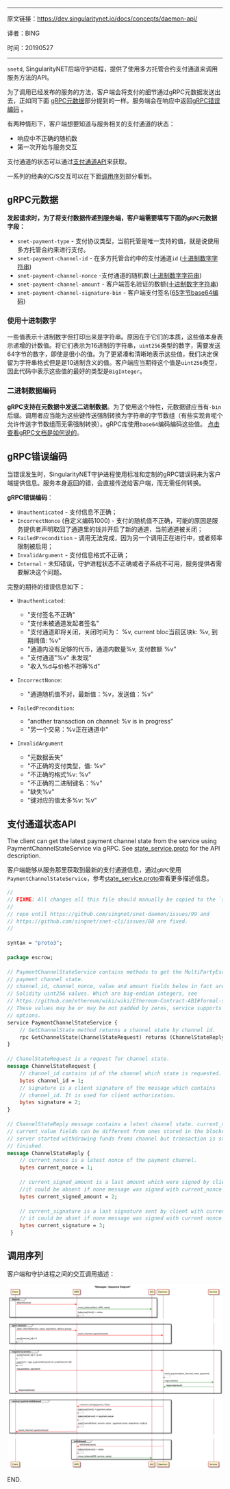 ----

原文链接：https://dev.singularitynet.io/docs/concepts/daemon-api/

译者：BING

时间：20190527

----

`snetd`, SingularityNET后端守护进程，提供了使用多方托管合约支付通道来调用服务方法的API。

为了调用已经发布的服务的方法，客户端会将支付的细节通过gRPC元数据发送出去，正如同下面 [gRPC元数据](https://dev.singularitynet.io/docs/concepts/daemon-api/#grpc-metadata)部分提到的一样。服务端会在响应中返回[gRPC错误编码](https://dev.singularitynet.io/docs/concepts/daemon-api/#grpc-error-codes) 。

有两种情形下，客户端想要知道与服务相关的支付通道的状态：

- 响应中不正确的随机数
- 第一次开始与服务交互

支付通道的状态可以通过[支付通道API](https://dev.singularitynet.io/docs/concepts/daemon-api/#payment-channel-state-api)来获取。

一系列的经典的C/S交互可以在下面[调用序列](https://dev.singularitynet.io/docs/concepts/daemon-api/#sequence-of-calls)部分看到。

## gRPC元数据

**发起请求时，为了将支付数据传递到服务端，客户端需要填写下面的`gRPC`元数据字段：**

- `snet-payment-type` - 支付协议类型，当前托管是唯一支持的值，就是说使用多方托管合约来进行支付。
- `snet-payment-channel-id` - 在多方托管合约中的支付通道`id` ([十进制数字字符串](https://dev.singularitynet.io/docs/concepts/daemon-api/#using-decimal-numbers))
- `snet-payment-channel-nonce` -支付通道的随机数([十进制数字字符串](https://dev.singularitynet.io/docs/concepts/daemon-api/#using-decimal-numbers))
- `snet-payment-channel-amount` - 客户端签名验证的数额([十进制数字字符串](https://dev.singularitynet.io/docs/concepts/daemon-api/#using-decimal-numbers))
- `snet-payment-channel-signature-bin` - 客户端支付签名([65字节base64编码](https://dev.singularitynet.io/docs/concepts/daemon-api/#binary-data-encoding))

### 使用十进制数字

一些值表示十进制数字但打印出来是字符串。原因在于它们的本质，这些值本身表示递增的计数值。将它们表示为16进制的字符串，`uint256`类型的数字，需要发送64字节的数字，即使是很小的值。为了更紧凑和清晰地表示这些值，我们决定保留为字符串格式但是是10进制含义的值。客户端应当期待这个值是`uint256`类型，因此代码中表示这些值的最好的类型是`BigInteger`。

### 二进制数据编码

**gRPC支持在元数据中发送二进制数据**。为了使用这个特性，元数据键应当有`-bin`后缀。调用者应当能为这些键传送强制转换为字符串的字节数组（有些实现肯呢个允许传送字节数组而无需强制转换）。gRPC库使用`base64`编码编码这些值。 [点击查看gRPC文档是如何说的](https://github.com/grpc/grpc-go/blob/master/Documentation/grpc-metadata.md#storing-binary-data-in-metadata)。

## gRPC错误编码

当错误发生时，SingularityNET守护进程使用标准和定制的gRPC错误码来为客户端提供信息。服务本身返回的错，会直接传送给客户端，而无需任何转换。

**gRPC错误编码**：

- `Unauthenticated` - 支付信息不正确；
- `IncorrectNonce` (自定义编码1000) - 支付的随机值不正确，可能的原因是服务提供者声明取回了通道里的钱并开启了新的通道，当前通道被关闭；
- `FailedPrecondition` - 调用无法完成，因为另一个调用正在进行中，或者频率限制被启用；
- `InvalidArgument` - 支付信息格式不正确；
- `Internal` - 未知错误，守护进程状态不正确或者子系统不可用，服务提供者需要解决这个问题。

完整的期待的错误信息如下：

- `Unauthenticated`:
  - "支付签名不正确"
  - "支付未被通道发起者签名"
  - "支付通道即将关闭，关闭时间为： %v, current bloc当前区块k: %v, 到期阈值: %v"
  - "通道内没有足够的代币，通道内数量%v, 支付数额 %v"
  - "支付通道"%v" 未发现"
  - "收入%d与价格不相等%d"

- `IncorrectNonce`:
  - "通道随机值不对，最新值：%v，发送值：%v"
- `FailedPrecondition`:
  - “another transaction on channel: %v is in progress”
  - "另一个交易：%v正在通道中"
- `InvalidArgument`
  - "元数据丢失"
  - "不正确的支付类型，值: %v"
  - "不正确的格式%v: %v"
  - "不正确的二进制键名：%v"
  - "缺失%v"
  - "键对应的值太多%v: %v"

## 支付通道状态API

The client can get the latest payment channel state from the service using PaymentChannelStateService via gRPC. See [state_service.proto](https://github.com/singnet/snet-daemon/blob/master/escrow/state_service.proto) for the API description.

客户端能够从服务那里获取到最新的支付通道信息，通过`gRPC`使用`PaymentChannelStateService`，参考[state_service.proto](https://github.com/singnet/snet-daemon/blob/master/escrow/state_service.proto)查看更多描述信息。

```protobuf
//
// FIXME: All changes all this file should manually be copied to the `snet-cli`
// 
// repo until https://github.com/singnet/snet-daemon/issues/99 and
// https://github.com/singnet/snet-cli/issues/88 are fixed.
//

syntax = "proto3";

package escrow;

// PaymentChannelStateService contains methods to get the MultiPartyEscrow
// payment channel state.
// channel_id, channel_nonce, value and amount fields below in fact are
// Solidity uint256 values. Which are big-endian integers, see
// https://github.com/ethereum/wiki/wiki/Ethereum-Contract-ABI#formal-specification-of-the-encoding
// These values may be or may be not padded by zeros, service supports both
// options.
service PaymentChannelStateService {
    // GetChannelState method returns a channel state by channel id.
    rpc GetChannelState(ChannelStateRequest) returns (ChannelStateReply) {}
}

// ChanelStateRequest is a request for channel state.
message ChannelStateRequest {
    // channel_id contains id of the channel which state is requested.
    bytes channel_id = 1;
    // signature is a client signature of the message which contains
    // channel_id. It is used for client authorization.
    bytes signature = 2;
}

// ChannelStateReply message contains a latest channel state. current_nonce and
// current_value fields can be different from ones stored in the blockchain if
// server started withdrawing funds froms channel but transaction is still not
// finished.
message ChannelStateReply {
    // current_nonce is a latest nonce of the payment channel.
    bytes current_nonce = 1;

    // current_signed_amount is a last amount which were signed by client with current_nonce
    //it could be absent if none message was signed with current_nonce
    bytes current_signed_amount = 2;

    // current_signature is a last signature sent by client with current_nonce
    // it could be abset if none message was signed with current nonce
    bytes current_signature = 3;
 }
```



## 调用序列

客户端和守护进程之间的交互调用描述：

![Client/daemon interaction sequence diagram](assets/clientDaemonInteractionSequenceDiagram.svg)



END.